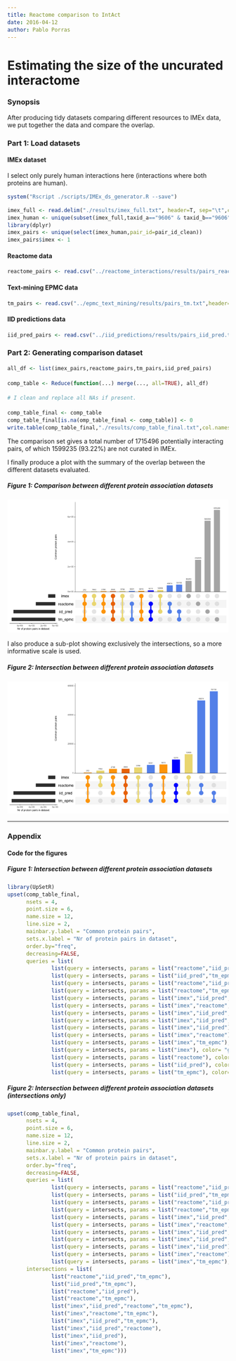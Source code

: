 ```yaml
---
title: Reactome comparison to IntAct
date: 2016-04-12
author: Pablo Porras
---
```


Estimating the size of the uncurated interactome
========================================================

### Synopsis

After producing tidy datasets comparing different resources to IMEx data, we put together the data and compare the overlap. 

### Part 1: Load datasets

#### IMEx dataset

I select only purely human interactions here (interactions where both proteins are human). 


```r
system("Rscript ./scripts/IMEx_ds_generator.R --save")
```

```r
imex_full <- read.delim("./results/imex_full.txt", header=T, sep="\t",colClasses="character")
imex_human <- unique(subset(imex_full,taxid_a=="9606" & taxid_b=="9606"))
library(dplyr)
imex_pairs <- unique(select(imex_human,pair_id=pair_id_clean))
imex_pairs$imex <- 1
```

#### Reactome data


```r
reactome_pairs <- read.csv("../reactome_interactions/results/pairs_reactome.txt",header=T,sep="\t",colClasses=c("character","numeric"))
```

#### Text-mining EPMC data


```r
tm_pairs <- read.csv("../epmc_text_mining/results/pairs_tm.txt",header=T,sep="\t",colClasses=c("character","numeric"))
```

#### IID predictions data


```r
iid_pred_pairs <- read.csv("../iid_predictions/results/pairs_iid_pred.txt",header=T,sep="\t",colClasses=c("character","numeric"))
```

### Part 2: Generating comparison dataset


```r
all_df <- list(imex_pairs,reactome_pairs,tm_pairs,iid_pred_pairs)

comp_table <- Reduce(function(...) merge(..., all=TRUE), all_df)

# I clean and replace all NAs if present.

comp_table_final <- comp_table
comp_table_final[is.na(omp_table_final <- comp_table)] <- 0
write.table(comp_table_final,"./results/comp_table_final.txt",col.names=T,row.names=F,sep="\t",quote=F)
```

The comparison set gives a total number of 1715496 potentially interacting pairs, of which 1599235 (93.22%) are not curated in IMEx. 

I finally produce a plot with the summary of the overlap between the different datasets evaluated. 

##### Figure 1: Comparison between different protein association datasets
![plot of chunk unnamed-chunk-7](figure/unnamed-chunk-7-1.png)

I also produce a sub-plot showing exclusively the intersections, so a more informative scale is used. 

##### Figure 2: Intersection between different protein association datasets
![plot of chunk unnamed-chunk-8](figure/unnamed-chunk-8-1.png)


********************************************************************************************

### Appendix

#### Code for the figures

##### Figure 1: Intersection between different protein association datasets

```r
library(UpSetR)
upset(comp_table_final, 
      nsets = 4, 
      point.size = 6, 
      name.size = 12, 
      line.size = 2, 
      mainbar.y.label = "Common protein pairs", 
      sets.x.label = "Nr of protein pairs in dataset", 
      order.by="freq",
      decreasing=FALSE,
      queries = list(
              list(query = intersects, params = list("reactome","iid_pred","tm_epmc"), color = "blue", active = T),
              list(query = intersects, params = list("iid_pred","tm_epmc"), color= "cornflowerblue",active = T),
              list(query = intersects, params = list("reactome","iid_pred"), color= "cornflowerblue",active = T),
              list(query = intersects, params = list("reactome","tm_epmc"), color= "cornflowerblue",active = T),
              list(query = intersects, params = list("imex","iid_pred","reactome","tm_epmc"), color= "darkorange2",active = T),
              list(query = intersects, params = list("imex","reactome","tm_epmc"), color= "orange1",active = T),
              list(query = intersects, params = list("imex","iid_pred","tm_epmc"), color= "orange1",active = T),
              list(query = intersects, params = list("imex","iid_pred","reactome"), color= "orange1",active = T),
              list(query = intersects, params = list("imex","iid_pred"), color= "lightgoldenrod1",active = T),
              list(query = intersects, params = list("imex","reactome"), color= "lightgoldenrod1",active = T),
              list(query = intersects, params = list("imex","tm_epmc"), color= "lightgoldenrod1",active = T),
              list(query = intersects, params = list("imex"), color= "gray70",active = T),
              list(query = intersects, params = list("reactome"), color= "gray70",active = T),
              list(query = intersects, params = list("iid_pred"), color= "gray70",active = T),
              list(query = intersects, params = list("tm_epmc"), color= "gray70",active = T)))
```
##### Figure 2: Intersection between different protein association datasets (intersections only)

```r
upset(comp_table_final, 
      nsets = 4, 
      point.size = 6, 
      name.size = 12, 
      line.size = 2, 
      mainbar.y.label = "Common protein pairs", 
      sets.x.label = "Nr of protein pairs in dataset",
      order.by="freq",
      decreasing=FALSE,
      queries = list(
              list(query = intersects, params = list("reactome","iid_pred","tm_epmc"), color = "blue", active = T),
              list(query = intersects, params = list("iid_pred","tm_epmc"), color= "cornflowerblue",active = T),
              list(query = intersects, params = list("reactome","iid_pred"), color= "cornflowerblue",active = T),
              list(query = intersects, params = list("reactome","tm_epmc"), color= "cornflowerblue",active = T),
              list(query = intersects, params = list("imex","iid_pred","reactome","tm_epmc"), color= "darkorange2",active = T),
              list(query = intersects, params = list("imex","reactome","tm_epmc"), color= "orange1",active = T),
              list(query = intersects, params = list("imex","iid_pred","tm_epmc"), color= "orange1",active = T),
              list(query = intersects, params = list("imex","iid_pred","reactome"), color= "orange1",active = T),
              list(query = intersects, params = list("imex","iid_pred"), color= "lightgoldenrod1",active = T),
              list(query = intersects, params = list("imex","reactome"), color= "lightgoldenrod1",active = T),
              list(query = intersects, params = list("imex","tm_epmc"), color= "lightgoldenrod1",active = T)),
      intersections = list(
              list("reactome","iid_pred","tm_epmc"),
              list("iid_pred","tm_epmc"),
              list("reactome","iid_pred"),
              list("reactome","tm_epmc"),
              list("imex","iid_pred","reactome","tm_epmc"),
              list("imex","reactome","tm_epmc"),
              list("imex","iid_pred","tm_epmc"),
              list("imex","iid_pred","reactome"),
              list("imex","iid_pred"),
              list("imex","reactome"),
              list("imex","tm_epmc")))
```
